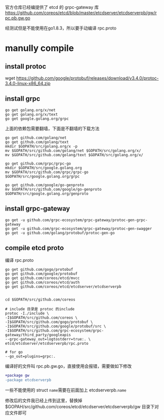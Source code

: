 官方仓库已经编提供了 etcd 的 grpc-gateway 库
https://github.com/coreos/etcd/blob/master/etcdserver/etcdserverpb/gw/rpc.pb.gw.go

经测试但是不能使用在go1.8.3，所以要手动编译 rpc.proto

# manully compile
## install protoc
wget https://github.com/google/protobuf/releases/download/v3.4.0/protoc-3.4.0-linux-x86_64.zip


## install grpc
```
go get golang.org/x/net
go get golang.org/x/text
go get google.golang.org/grpc
```

上面的依赖包需要翻墙，下面是不翻墙的下载方法
```
go get github.com/golang/net
go get github.com/golang/text
mkdir $GOPATH/src/golang.org/x -p
mv $GOPATH/src/github.com/golang/net $GOPATH/src/golang.org/x/
mv $GOPATH/src/github.com/golang/text $GOPATH/src/golang.org/x/

go get github.com/grpc/grpc-go
mkdir $GOPATH/src/google.golang.org
mv $GOPATH/src/github.com/grpc/grpc-go $GOPATH/src/google.golang.org/grpc

go get github.com/google/go-genproto
mv $GOPATH/src/github.com/google/go-genproto $GOPATH/src/google.golang.org/genproto
```

## install grpc-gateway
```
go get -u github.com/grpc-ecosystem/grpc-gateway/protoc-gen-grpc-gateway
go get -u github.com/grpc-ecosystem/grpc-gateway/protoc-gen-swagger
go get -u github.com/golang/protobuf/protoc-gen-go
```

## compile etcd proto
编译 rpc.proto

```
go get github.com/gogo/protobuf
go get github.com/google/protobuf
go get github.com/coreos/etcd/mvcc
go get github.com/coreos/etcd/auth
go get github.com/coreos/etcd/etcdserver/etcdserverpb


cd $GOPATH/src/github.com/coreos

# include 目录是 protoc 的include
protoc -I./include \
-I$GOPATH/src/github.com/coreos \
-I$GOPATH/src/github.com/gogo/protobuf \
-I$GOPATH/src/github.com/google/protobuf/src \
-I$GOPATH/src/github.com/grpc-ecosystem/grpc-gateway/third_party/googleapis
--grpc-gateway_out=logtostderr=true:. \
etcd/etcdserver/etcdserverpb/rpc.proto

# for go 
--go_out=plugins=grpc:.
```

编译好的文件叫 rpc.pb.gw.go，直接使用会报错，需要做如下修改
```diff
+package gw
-package etcdserverpb
```
一些不能使用的 struct `name`需要在前面加上 etcdserverpb.`name`

修改后的文件我已经上传到这里，替换掉 $GOPAH/src/github.com/coreos/etcd/etcdserver/etcdserverpb/gw 目录下对应文件即可
